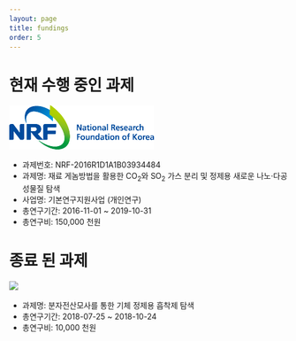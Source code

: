 ```yaml
---
layout: page
title: fundings
order: 5
---
```


# 현재 수행 중인 과제
![](/images/NRF-korea.png)
- 과제번호: NRF-2016R1D1A1B03934484
- 과제명: 재료 게놈방법을 활용한 CO<sub>2</sub>와 SO<sub>2</sub> 가스 분리 및 정제용 새로운 나노·다공성물질 탐색
- 사업명: 기본연구지원사업 (개인연구)
- 총연구기간: 2016-11-01 ~ 2019-10-31
- 총연구비: 150,000 천원

# 종료 된 과제
![](/images/LG-chem.png)
- 과제명: 분자전산모사를 통한 기체 정제용 흡착제 탐색
- 총연구기간: 2018-07-25 ~ 2018-10-24
- 총연구비: 10,000 천원
